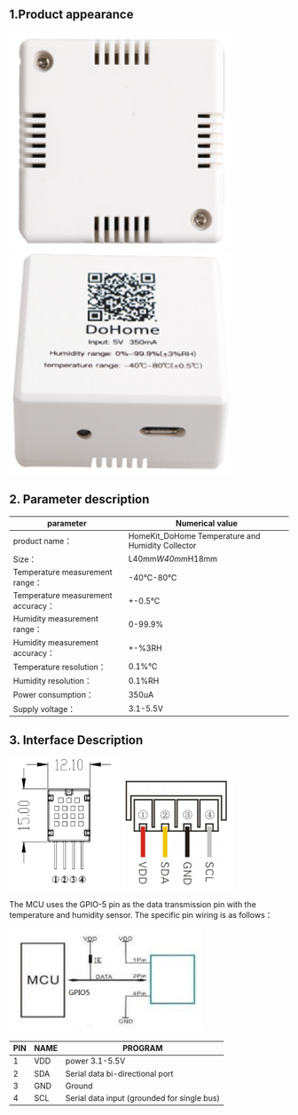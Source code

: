 ## 1.Product appearance

<img src="../README_IMAGE/1.png" width="400" />

<img src="../README_IMAGE/2.png" width="400" />

## 2. Parameter description

|parameter                   |Numerical value                                         |
|-----------------------|-------------------------------------------|
|product name：               | HomeKit_DoHome Temperature and Humidity Collector                 |
|Size：                  |L40mm*W40mm*H18mm                      |
|Temperature measurement range：           |-40℃-80℃                                   |
|Temperature measurement accuracy：           |+-0.5℃                                      |
|Humidity measurement range：           |0-99.9%                                     |
|Humidity measurement accuracy：           |+-%3RH                                      |
|Temperature resolution：             |0.1%℃                                      |
|Humidity resolution：             |0.1%RH                                      |
|Power consumption：                  |350uA                                       |
|Supply voltage：              |3.1-5.5V                                     |

## 3. Interface Description


 <img src="../README_IMAGE/11.png" width="200" />         <img src="../README_IMAGE/13.png" width="200" />
 
The MCU uses the GPIO-5 pin as the data transmission pin with the temperature and humidity sensor. The specific pin wiring is as follows：

 <img src="../README_IMAGE/12.png" width="350" /> 
 
|PIN                   |NAME                     |PROGRAM                  |
|-----------------------|-------------------------|---------------------|
|1                       |VDD                         |power 3.1-5.5V                    |
|2                       |SDA                         |Serial data bi-directional port                  |
|3                       |GND                         |Ground                    |
|4                       |SCL                         |Serial data input (grounded for single bus)                    |
